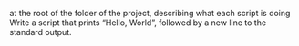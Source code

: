 at the root of the folder of the project, describing what each script is doing
Write a script that prints “Hello, World”, followed by a new line to the standard output.
